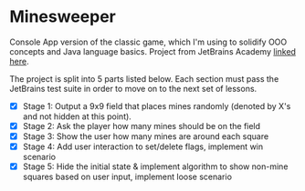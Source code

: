 # Minesweeper
Console App version of the classic game, which I'm using to solidify OOO concepts and Java language basics.  Project from JetBrains Academy [linked here](https://hyperskill.org/projects/77).

The project is split into 5 parts listed below.  Each section must pass the JetBrains test suite in order to move on to the next set of lessons.

- [x] Stage 1: Output a 9x9 field that places mines randomly (denoted by X's and not hidden at this point).
- [x] Stage 2: Ask the player how many mines should be on the field
- [x] Stage 3: Show the user how many mines are around each square
- [x] Stage 4: Add user interaction to set/delete flags, implement win scenario
- [x] Stage 5: Hide the initial state & implement algorithm to show non-mine squares based on user input, implement loose scenario
